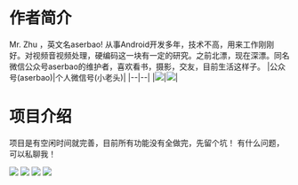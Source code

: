 
# 作者简介 
Mr. Zhu ，英文名aserbao! 从事Android开发多年，技术不高，用来工作刚刚好。对视频音视频处理，硬编码这一块有一定的研究。之前北漂，现在深漂。同名微信公众号aserbao的维护者，喜欢看书，摄影，交友，目前生活这样子。
|公众号(aserbao)|个人微信号(小老头)|
|--|--|
|![](https://github.com/aserbao/AserbaosAndroid/blob/master/app/src/main/assets/images/weixin.jpg)|![](https://github.com/aserbao/AserbaosAndroid/blob/master/app/src/main/assets/images/we_chat.jpg)|

# 项目介绍
项目是有空闲时间就完善，目前所有功能没有全做完，先留个坑！
有什么问题，可以私聊我！

![](https://github.com/aserbao/AndroidCamera/blob/master/app/src/main/assets/images/1.gif)
![](https://github.com/aserbao/AndroidCamera/blob/master/app/src/main/assets/images/%E9%80%89%E5%B0%81%E9%9D%A22.gif)
![](https://github.com/aserbao/AndroidCamera/blob/master/app/src/main/assets/images/%E7%BC%96%E8%BE%913.gif)
![](https://github.com/aserbao/AndroidCamera/blob/master/app/src/main/assets/images/%E6%9C%AC%E5%9C%B0%E7%BC%96%E8%BE%91.gif)

